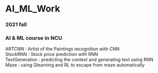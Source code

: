 # AI_ML_Work
### 2021 fall 
### AI & ML course in NCU
ARTCNN : Artist of the Paintings recognition with CNN <br>
StockRNN : Stock price prediction with RNN <br>
TextGeneration : predicting the context and generating text using RNN <br>
Maze : using Qlearning and RL to escape from maze automatically
